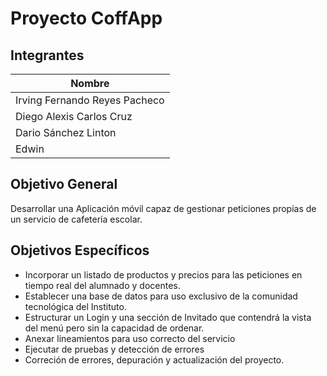 
# Proyecto CoffApp



## Integrantes

| **Nombre** |
  |------------|
  | Irving Fernando Reyes Pacheco| 
  | Diego Alexis Carlos Cruz|
  | Dario Sánchez Linton| 
  | Edwin| 


## Objetivo General

Desarrollar una Aplicación móvil capaz de gestionar peticiones propias de un servicio de cafetería escolar.

## Objetivos Específicos

-	Incorporar un listado de productos y precios para las peticiones en tiempo real del alumnado y docentes.
-	Establecer una base de datos para uso exclusivo de la comunidad tecnológica del Instituto.
-  Estructurar un Login y una sección de Invitado que contendrá la vista del menú pero sin la capacidad de ordenar.
-  Anexar lineamientos para uso correcto del servicio 
-  Ejecutar de pruebas y detección de errores
-  Correción de errores, depuración y actualización del proyecto.
